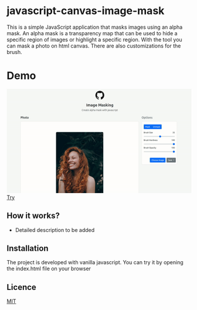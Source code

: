 # javascript-canvas-image-mask
This is a simple JavaScript application that masks images using an alpha mask. An alpha mask is a transparency map that can be used to hide a specific region of images or highlight a specific region. With the tool you can mask a photo on html canvas. There are also customizations for the brush.

# Demo
![](https://github.com/Bariskau/javascript-canvas-image-mask/raw/main/assets/images/demo.gif)
[Try](https://bariskau.github.io/javascript-canvas-image-mask)

## How it works?
- Detailed description to be added

## Installation
The project is developed with vanilla javascript. You can try it by opening the index.html file on your browser

## Licence
[MIT](https://choosealicense.com/licenses/mit/)